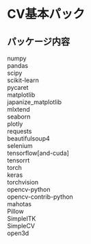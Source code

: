 # CV基本パック
## パッケージ内容
numpy \
pandas \
scipy \
scikit-learn \
pycaret \
matplotlib \
japanize_matplotlib \
mlxtend \
seaborn \
plotly \
requests \
beautifulsoup4 \
selenium \
tensorflow[and-cuda] \
tensorrt \
torch \
keras \
torchvision \
opencv-python \
opencv-contrib-python \
mahotas \
Pillow \
SimpleITK \
SimpleCV \
open3d